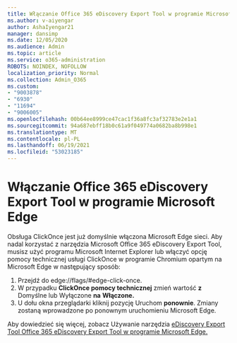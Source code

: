 ```yaml
---
title: Włączanie Office 365 eDiscovery Export Tool w programie Microsoft Edge
ms.author: v-aiyengar
author: AshaIyengar21
manager: dansimp
ms.date: 12/05/2020
ms.audience: Admin
ms.topic: article
ms.service: o365-administration
ROBOTS: NOINDEX, NOFOLLOW
localization_priority: Normal
ms.collection: Admin_O365
ms.custom:
- "9003878"
- "6930"
- "11694"
- "9006005"
ms.openlocfilehash: 00b64ee8999ce47cac1f36a8fc3af32783e2e1a1
ms.sourcegitcommit: 94a687ebff18b0c61a9f049774a0682ba8b998e1
ms.translationtype: MT
ms.contentlocale: pl-PL
ms.lasthandoff: 06/19/2021
ms.locfileid: "53023185"
---
```

# <a name="enable-office-365-ediscovery-export-tool-in-microsoft-edge"></a>Włączanie Office 365 eDiscovery Export Tool w programie Microsoft Edge

Obsługa ClickOnce jest już domyślnie włączona Microsoft Edge sieci. Aby nadal korzystać z narzędzia Microsoft Office 365 eDiscovery Export Tool, musisz użyć programu Microsoft Internet Explorer lub włączyć opcję pomocy technicznej usługi ClickOnce w programie Chromium opartym na Microsoft Edge w następujący sposób:

1. Przejdź do edge://flags/#edge-click-once.
1. W przypadku **ClickOnce pomocy technicznej** zmień wartość **z** Domyślne lub Wyłączone **na** **Włączone.**
1. U dołu okna przeglądarki kliknij pozycję Uruchom **ponownie**. Zmiany zostaną wprowadzone po ponownym uruchomieniu Microsoft Edge.

Aby dowiedzieć się więcej, zobacz Używanie narzędzia [eDiscovery Export Tool Office 365 eDiscovery Export Tool w programie Microsoft Edge.](https://go.microsoft.com/fwlink/?linkid=2111611)
